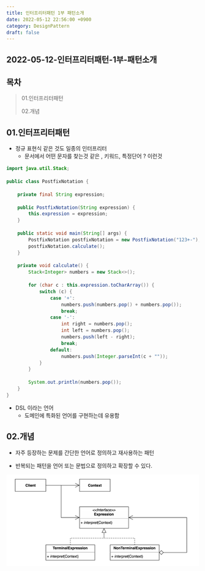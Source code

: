 ```yaml
---
title: 인터프리터패턴 1부 패턴소개
date: 2022-05-12 22:56:00 +0900
category: DesignPattern
draft: false
---
```


## 2022-05-12-인터프리터패턴-1부-패턴소개

## 목차

> 01.인터프리터패턴
>
> 02.개념

## 01.인터프리터패턴

- 정규 표현식 같은 것도 일종의 인터프리터
  - 문서에서 어떤 문자를 찾는것 같은 , 키워드, 특정단어 ? 이런것

```java
import java.util.Stack;

public class PostfixNotation {

    private final String expression;

    public PostfixNotation(String expression) {
        this.expression = expression;
    }

    public static void main(String[] args) {
        PostfixNotation postfixNotation = new PostfixNotation("123+-");
        postfixNotation.calculate();
    }

    private void calculate() {
        Stack<Integer> numbers = new Stack<>();

        for (char c : this.expression.toCharArray()) {
            switch (c) {
                case '+':
                    numbers.push(numbers.pop() + numbers.pop());
                    break;
                case '-':
                    int right = numbers.pop();
                    int left = numbers.pop();
                    numbers.push(left - right);
                    break;
                default:
                    numbers.push(Integer.parseInt(c + ""));
            }
        }

        System.out.println(numbers.pop());
    }
}
```

- DSL 이라는 언어
  - 도메인에 특화된 언어를 구현하는데 유용함

## 02.개념

- 자주 등장하는 문제를 간단한 언어로 정의하고 재사용하는 패턴

- 반복되는 패턴을 언어 또는 문법으로 정의하고 확장할 수 있다.

![image-20220512230757687](../../assets/img/post/2022-05-12-인터프리터패턴-1부-패턴소개.assets/image-20220512230757687.png)
